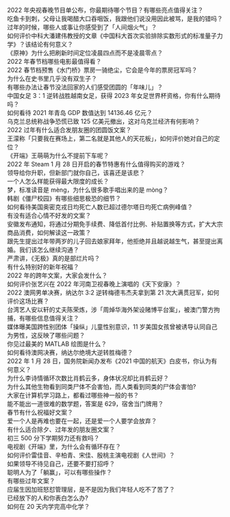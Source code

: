 2022 年央视春晚节目单公布，你最期待哪个节目？有哪些亮点值得关注？  
吃鱼卡到刺，父母让我喝醋大口吞咽饭，我跟他们说没用因此被骂，是我的错吗？  
过年的时候，哪些人或事让你感受到了「人间烟火气」？  
如何评价中科大潘建伟教授的文章《中国科大首次实验排除实数形式的标准量子力学》？该结论有何意义？  
《原神》为什么把刷新时间定位凌晨四点而不是凌晨零点？  
2022 年春节档哪些电影最值得看？  
2022 春节档预售《水门桥》票房一骑绝尘，它会是今年的票房冠军吗？  
为什么在史书里几乎没有双生子？  
有哪些办法让春节没法回家的人们感受团圆的「年味儿」？  
中国女足 3：1 逆转战胜越南女足，获得 2023 年女足世界杯资格，你有什么期待吗？  
如何看待 2021 年青岛 GDP 数值达到 14136.46 亿元？  
乌克兰总统称战争恐慌已致 125 亿美元撤出，这对乌克兰经济有何影响？  
2022 过年有什么适合发朋友圈的团圆饭文案？  
王濛称「只要我在赛场上，第二名就是其他人的天花板」，如何评价她对自己的定位？  
《开端》王萌萌为什么不提前下车呢？  
2022 年 Steam  1 月 28 日开启的春节特惠有什么值得购买的游戏？  
领导给你升职，但新部门就你自己，该喜还是该悲？  
一个人怎么样能获得最大限度的成长？  
梦，标准读音是 mèng，为什么很多歌手唱出来的是 mòng？  
韩剧《僵尸校园》有哪些细思极恐的细节？  
如何看待美国奥密克戎日均死亡人数已超过德尔塔日均死亡病例峰值？  
有没有适合心情不好发的文案？  
安徽发布通知，将通过分期免手续费、降低首付比例、补贴置换等方式，扩大大宗商品消费，如何解读这一政策？  
跟先生提出过年带两岁的儿子回去娘家拜年，他拒绝并且越说越生气，甚至提出离婚。我们该怎么继续沟通？  
严肃讲，《无极》真的是部烂片吗？  
有什么特别好的新年祝福？  
2022 年的跨年文案，大家会发什么？  
如何评价张艺兴在 2022 年河南卫视春晚上演唱的《天下安康》？  
2022 澳网男单决赛，纳达尔 3:2 逆转梅德韦杰夫拿到第 21 次大满贯冠军，如何评价这场比赛？  
台湾艺人安以轩的丈夫陈荣炼，涉「周焯华海外架设赌博平台案」，被澳门警方拘捕，有哪些信息值得关注？  
媒体曝美国跨性别团体「操纵」儿童性别意识，11 岁美国女孩曾被诱导认同自己为男性，这反映了哪些问题？  
你见过最美的 MATLAB 绘图是什么？  
如何看待澳网决赛，纳达尔绝境大逆转胜梅德？  
2022 年 1 月 28 日，国务院新闻办发布《2021 中国的航天》白皮书，你认为有何意义？  
为什么李诗情循环次数比肖鹤云多，身体状况却比肖鹤云好？  
为什么其他生物看到同类尸体不会害怕，而人类看到同类的尸体会害怕?  
大家在计算机学习路上，都看过哪些神一般的书？  
能不能出一道很难的数学题，答案是 629，宿舍当门牌用？  
春节有什么祝福好文案？  
爱一个人是再难也要在一起，还是爱一个人要学会放弃？  
有什么适合除夕、过年发的朋友圈文案？  
初三 500 分下学期努力还有救吗？  
电视剧《开端》里，为什么会有循环存在？  
如何评价雷佳音、辛柏青、宋佳、殷桃主演电视剧《人世间》？  
如果领导不待见自己，还要不要打招呼？  
聪明人为了「躺赢」，可以有哪些操作？  
有哪些过年文案？  
应届生因加班怒怼管理层，是不是因为我们年轻人吃不了苦了？  
已经放下的人和你表白怎么办?  
如何在 20 天内学完高中化学？  
